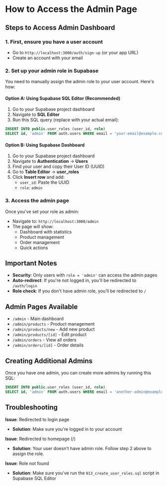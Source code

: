 # How to Access the Admin Page

## Steps to Access Admin Dashboard

### 1. First, ensure you have a user account
- Go to `http://localhost:3000/auth/sign-up` (or your app URL)
- Create an account with your email

### 2. Set up your admin role in Supabase

You need to manually assign the admin role to your user account. Here's how:

#### Option A: Using Supabase SQL Editor (Recommended)

1. Go to your Supabase project dashboard
2. Navigate to **SQL Editor**
3. Run this SQL query (replace with your actual email):

```sql
INSERT INTO public.user_roles (user_id, role)
SELECT id, 'admin' FROM auth.users WHERE email = 'your-email@example.com';
```

#### Option B: Using Supabase Dashboard

1. Go to your Supabase project dashboard
2. Navigate to **Authentication** → **Users**
3. Find your user and copy their User ID (UUID)
4. Go to **Table Editor** → **user_roles**
5. Click **Insert row** and add:
   - `user_id`: Paste the UUID
   - `role`: `admin`

### 3. Access the admin page

Once you've set your role as admin:
- Navigate to: `http://localhost:3000/admin`
- The page will show:
  - Dashboard with statistics
  - Product management
  - Order management
  - Quick actions

## Important Notes

- **Security**: Only users with `role = 'admin'` can access the admin pages
- **Auto-redirect**: If you're not logged in, you'll be redirected to `/auth/login`
- **Role check**: If you don't have admin role, you'll be redirected to `/`

## Admin Pages Available

- `/admin` - Main dashboard
- `/admin/products` - Product management
- `/admin/products/new` - Add new product
- `/admin/products/[id]` - Edit product
- `/admin/orders` - View all orders
- `/admin/orders/[id]` - Order details

## Creating Additional Admins

Once you have one admin, you can create more admins by running this SQL:

```sql
INSERT INTO public.user_roles (user_id, role)
SELECT id, 'admin' FROM auth.users WHERE email = 'another-admin@example.com';
```

## Troubleshooting

**Issue**: Redirected to login page
- **Solution**: Make sure you're logged in to your account

**Issue**: Redirected to homepage (/)
- **Solution**: Your user doesn't have admin role. Follow step 2 above to assign the role.

**Issue**: Role not found
- **Solution**: Make sure you've run the `013_create_user_roles.sql` script in Supabase SQL Editor

